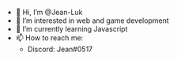 - 👋 Hi, I’m @Jean-Luk
- 👀 I’m interested in web and game development
- 🌱 I’m currently learning Javascript
- 📫 How to reach me:
  - Discord: Jean#0517

